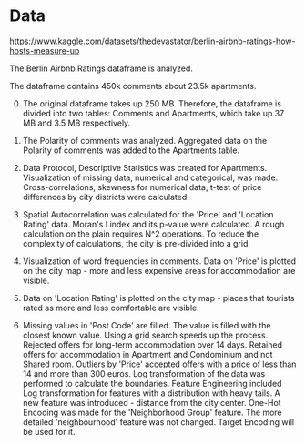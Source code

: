 # Data
https://www.kaggle.com/datasets/thedevastator/berlin-airbnb-ratings-how-hosts-measure-up

The Berlin Airbnb Ratings dataframe is analyzed. 

The dataframe contains 450k comments about 23.5k apartments.

0. The original dataframe takes up 250 MB. Therefore, the dataframe is divided into two tables: Comments and Apartments, which take up 37 MB and 3.5 MB respectively.

1. The Polarity of comments was analyzed. Aggregated data on the Polarity of comments was added to the Apartments table.

2. Data Protocol, Descriptive Statistics was created for Apartments. Visualization of missing data, numerical and categorical, was made. Cross-correlations, skewness for numerical data, t-test of price differences by city districts were calculated.

3. Spatial Autocorrelation was calculated for the 'Price' and 'Location Rating' data. Moran's I index and its p-value were calculated.
  A rough calculation on the plain requires N^2 operations. To reduce the complexity of calculations, the city is pre-divided into a grid.

3. Visualization of word frequencies in comments.
Data on 'Price' is plotted on the city map - more and less expensive areas for accommodation are visible.
4. Data on 'Location Rating' is plotted on the city map - places that tourists rated as more and less comfortable are visible.

5. Missing values ​​in 'Post Code' are filled. The value is filled with the closest known value. Using a grid search speeds up the process.
  Rejected offers for long-term accommodation over 14 days. Retained offers for accommodation in Apartment and Condominium and not Shared room.
  Outliers by 'Price' accepted offers with a price of less than 14 and more than 300 euros. Log transformation of the data was performed to calculate the boundaries.
  Feature Engineering included Log transformation for features with a distribution with heavy tails. A new feature was introduced - distance from the city center. One-Hot Encoding was made for the 'Neighborhood Group' feature. The more detailed 'neighbourhood' feature was not changed. Target Encoding will be used for it.
